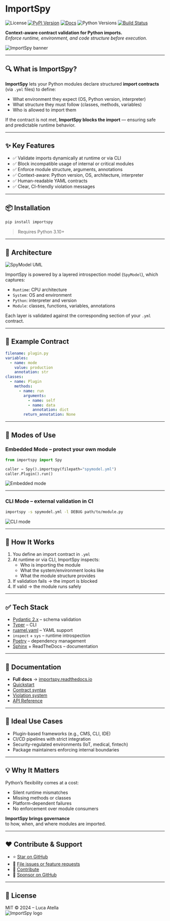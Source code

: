 # ImportSpy

![License](https://img.shields.io/github/license/atellaluca/importspy)
[![PyPI Version](https://img.shields.io/pypi/v/importspy)](https://pypi.org/project/importspy/)
[![Docs](https://img.shields.io/badge/docs-online-blue)](https://atellaluca.github.io/ImportSpy/)
![Python Versions](https://img.shields.io/pypi/pyversions/importspy)
[![Build Status](https://img.shields.io/github/actions/workflow/status/atellaluca/ImportSpy/python-package.yml?branch=main)](https://github.com/atellaluca/ImportSpy/actions/workflows/python-package.yml)

**Context-aware contract validation for Python imports.**  
_Enforce runtime, environment, and code structure before execution._

![ImportSpy banner](https://raw.githubusercontent.com/atellaluca/ImportSpy/refs/heads/main/docs/assets/importspy-banner_500px.png)

---

## 🔍 What is ImportSpy?

**ImportSpy** lets your Python modules declare structured **import contracts** (via `.yml` files) to define:

- What environment they expect (OS, Python version, interpreter)
- What structure they must follow (classes, methods, variables)
- Who is allowed to import them

If the contract is not met, **ImportSpy blocks the import** — ensuring safe and predictable runtime behavior.

---

## ✨ Key Features

- ✅ Validate imports dynamically at runtime or via CLI  
- ✅ Block incompatible usage of internal or critical modules  
- ✅ Enforce module structure, arguments, annotations  
- ✅ Context-aware: Python version, OS, architecture, interpreter  
- ✅ Human-readable YAML contracts  
- ✅ Clear, CI-friendly violation messages  

---

## 📦 Installation

```bash
pip install importspy
```

> Requires Python 3.10+

---

## 📐 Architecture

![SpyModel UML](https://raw.githubusercontent.com/atellaluca/ImportSpy/refs/heads/main/docs/assets/importspy-spy-model-architecture.png)

ImportSpy is powered by a layered introspection model (`SpyModel`), which captures:

- `Runtime`: CPU architecture  
- `System`: OS and environment  
- `Python`: interpreter and version  
- `Module`: classes, functions, variables, annotations  

Each layer is validated against the corresponding section of your `.yml` contract.

---

## 📜 Example Contract

```yaml
filename: plugin.py
variables:
  - name: mode
    value: production
    annotation: str
classes:
  - name: Plugin
    methods:
      - name: run
        arguments:
          - name: self
          - name: data
            annotation: dict
        return_annotation: None
```

---

## 🔧 Modes of Use

### Embedded Mode – protect your own module

```python
from importspy import Spy

caller = Spy().importspy(filepath="spymodel.yml")
caller.Plugin().run()
```

![Embedded mode](https://raw.githubusercontent.com/atellaluca/ImportSpy/refs/heads/main/docs/assets/importspy-embedded-mode.png)

---

### CLI Mode – external validation in CI

```bash
importspy -s spymodel.yml -l DEBUG path/to/module.py
```

![CLI mode](https://raw.githubusercontent.com/atellaluca/ImportSpy/refs/heads/main/docs/assets/importspy-works.png)

---

## 🧠 How It Works

1. You define an import contract in `.yml`  
2. At runtime or via CLI, ImportSpy inspects:  
   - Who is importing the module  
   - What the system/environment looks like  
   - What the module structure provides  
3. If validation fails → the import is blocked  
4. If valid → the module runs safely  

---

## ✅ Tech Stack

- [Pydantic 2.x](https://docs.pydantic.dev) – schema validation  
- [Typer](https://typer.tiangolo.com) – CLI  
- [ruamel.yaml](https://yaml.readthedocs.io/) – YAML support  
- `inspect` + `sys` – runtime introspection  
- [Poetry](https://python-poetry.org) – dependency management  
- [Sphinx](https://www.sphinx-doc.org) + ReadTheDocs – documentation  

---

## 📘 Documentation

- **Full docs** → [importspy.readthedocs.io](https://importspy.readthedocs.io)  
- [Quickstart](https://importspy.readthedocs.io/en/latest/intro/quickstart.html)  
- [Contract syntax](https://importspy.readthedocs.io/en/latest/contracts/syntax.html)  
- [Violation system](https://importspy.readthedocs.io/en/latest/advanced/violations.html)  
- [API Reference](https://importspy.readthedocs.io/en/latest/api-reference.html)  

---

## 🚀 Ideal Use Cases

- Plugin-based frameworks (e.g., CMS, CLI, IDE)  
- CI/CD pipelines with strict integration  
- Security-regulated environments (IoT, medical, fintech)  
- Package maintainers enforcing internal boundaries  

---

## 💡 Why It Matters

Python’s flexibility comes at a cost:

- Silent runtime mismatches  
- Missing methods or classes  
- Platform-dependent failures  
- No enforcement over module consumers  

**ImportSpy brings governance**  
to how, when, and where modules are imported.

---

## ❤️ Contribute & Support

- ⭐ [Star on GitHub](https://github.com/atellaluca/ImportSpy)  
- 🐛 [File issues or feature requests](https://github.com/atellaluca/ImportSpy/issues)  
- 🤝 [Contribute](https://github.com/atellaluca/ImportSpy/blob/main/CONTRIBUTING.md)  
- 💖 [Sponsor on GitHub](https://github.com/sponsors/atellaluca)  

---

## 📜 License

MIT © 2024 – Luca Atella  
![ImportSpy logo](https://raw.githubusercontent.com/atellaluca/ImportSpy/refs/heads/main/docs/assets/importspy-logo_100px.png)
